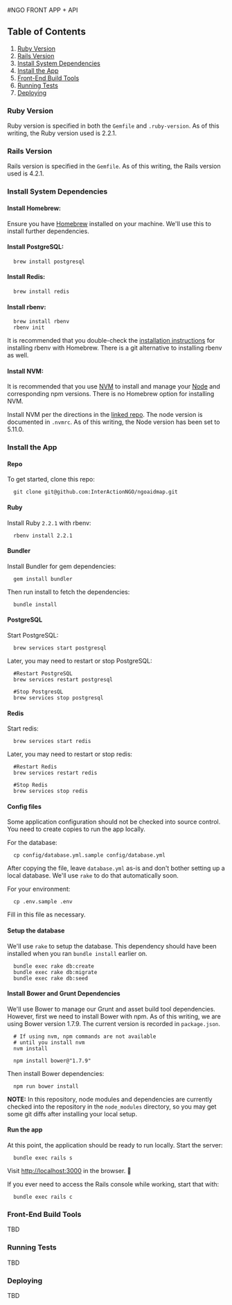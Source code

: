 #NGO FRONT APP + API

## Table of Contents

1. [Ruby Version](#ruby-version)
2. [Rails Version](#rails-version)
3. [Install System Dependencies](#install-system-dependencies)
4. [Install the App](#install-the-app)
5. [Front-End Build Tools](#front-end-build-tools)
6. [Running Tests](#running-tests)
7. [Deploying](#deploying)


### Ruby Version

Ruby version is specified in both the `Gemfile` and `.ruby-version`. As of this writing, the Ruby version used is 2.2.1.


### Rails Version

Rails version is specified in the `Gemfile`. As of this writing, the Rails version used is 4.2.1.


### Install System Dependencies

#### Install Homebrew:
Ensure you have [Homebrew](http://brew.sh/) installed on your machine. We'll use this to install further dependencies.

#### Install PostgreSQL:
```
  brew install postgresql
```

#### Install Redis:
```
  brew install redis
```

#### Install rbenv:
```
  brew install rbenv
  rbenv init
```
It is recommended that you double-check the [installation instructions](https://github.com/rbenv/rbenv#homebrew-on-mac-os-x) for installing rbenv with Homebrew. There is a git alternative to installing rbenv as well.

#### Install NVM:
It is recommended that you use [NVM](https://github.com/creationix/nvm) to install and manage your [Node](http://nodejs.org/) and corresponding npm versions. There is no Homebrew option for installing NVM.

Install NVM per the directions in the [linked repo](https://github.com/creationix/nvm). The node version is documented in `.nvmrc`.  As of this writing, the Node version has been set to 5.11.0.


### Install the App

#### Repo
To get started, clone this repo:

```
  git clone git@github.com:InterActionNGO/ngoaidmap.git
```

#### Ruby
Install Ruby `2.2.1` with rbenv:
```
  rbenv install 2.2.1
```

#### Bundler
Install Bundler for gem dependencies:
```
  gem install bundler
```

Then run install to fetch the dependencies:
```
  bundle install
```

#### PostgreSQL
Start PostgreSQL:
```
  brew services start postgresql
```

Later, you may need to restart or stop PostgreSQL:
```
  #Restart PostgreSQL
  brew services restart postgresql

  #Stop PostgresQL
  brew services stop postgresql
```

#### Redis
Start redis:
```
  brew services start redis
```

Later, you may need to restart or stop redis:
```
  #Restart Redis
  brew services restart redis

  #Stop Redis
  brew services stop redis
```

#### Config files
Some application configuration should not be checked into source control. You need to create copies to run the app locally.

For the database:
```
  cp config/database.yml.sample config/database.yml
```
After copying the file, leave `database.yml` as-is and don't bother setting up a local database. We'll use `rake` to do that automatically soon.

For your environment:
```
  cp .env.sample .env
```
Fill in this file as necessary.


#### Setup the database
We'll use `rake` to setup the database. This dependency should have been installed when you ran `bundle install` earlier on.

```
  bundle exec rake db:create
  bundle exec rake db:migrate
  bundle exec rake db:seed
```

#### Install Bower and Grunt Dependencies
We'll use Bower to manage our Grunt and asset build tool dependencies. However, first we need to install Bower with npm. As of this writing, we are using Bower version 1.7.9. The current version is recorded in `package.json`.

```
  # If using nvm, npm commands are not available 
  # until you install nvm
  nvm install

  npm install bower@"1.7.9"
```

Then install Bower dependencies:
```
  npm run bower install
```

**NOTE:**  In this repository, node modules and dependencies are currently checked into the repository in the `node_modules` directory, so you may get some git diffs after installing your local setup.


#### Run the app
At this point, the application should be ready to run locally. Start the server:
```
  bundle exec rails s
```
Visit [http://localhost:3000](http://localhost:3000) in the browser. 🚀

If you ever need to access the Rails console while working, start that with:
```
  bundle exec rails c
```


### Front-End Build Tools
TBD

### Running Tests
TBD

### Deploying
TBD
